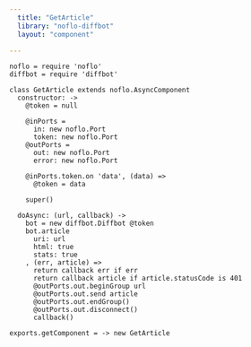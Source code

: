 ```yaml
---
  title: "GetArticle"
  library: "noflo-diffbot"
  layout: "component"

---
```


    noflo = require 'noflo'
    diffbot = require 'diffbot'
    
    class GetArticle extends noflo.AsyncComponent
      constructor: ->
        @token = null
    
        @inPorts =
          in: new noflo.Port
          token: new noflo.Port
        @outPorts =
          out: new noflo.Port
          error: new noflo.Port
    
        @inPorts.token.on 'data', (data) =>
          @token = data
    
        super()
    
      doAsync: (url, callback) ->
        bot = new diffbot.Diffbot @token
        bot.article
          uri: url
          html: true
          stats: true
        , (err, article) =>
          return callback err if err
          return callback article if article.statusCode is 401
          @outPorts.out.beginGroup url
          @outPorts.out.send article
          @outPorts.out.endGroup()
          @outPorts.out.disconnect()
          callback()
    
    exports.getComponent = -> new GetArticle
    
